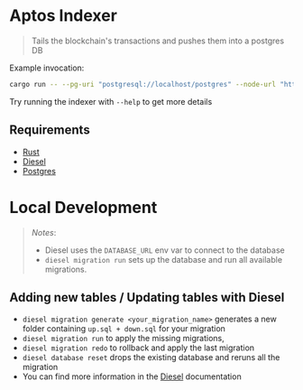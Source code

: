 # Aptos Indexer
> Tails the blockchain's transactions and pushes them into a postgres DB

Example invocation:
```bash
cargo run -- --pg-uri "postgresql://localhost/postgres" --node-url "https://fullnode.devnet.aptoslabs.com" --emit-every 25 --batch-size 100
```
Try running the indexer with `--help` to get more details

## Requirements

- [Rust](https://rustup.rs/)
- [Diesel](https://diesel.rs/)
- [Postgres](https://www.postgresql.org/)

# Local Development
> *Notes*:
> - Diesel uses the `DATABASE_URL` env var to connect to the database
> - `diesel migration run` sets up the database and run all available migrations.

## Adding new tables / Updating tables with Diesel
* `diesel migration generate <your_migration_name>` generates a new folder containing `up.sql + down.sql` for your migration
* `diesel migration run` to apply the missing migrations,
* `diesel migration redo` to rollback and apply the last migration
* `diesel database reset` drops the existing database and reruns all the migration
* You can find more information in the [Diesel](https://diesel.rs/) documentation